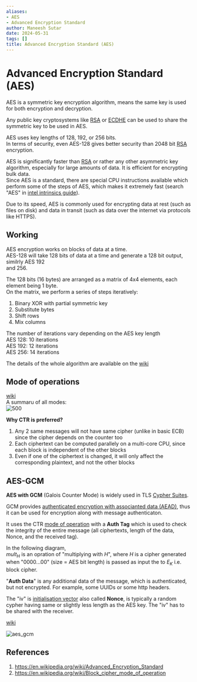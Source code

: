 ```yaml
---
aliases:
- AES
- Advanced Encryption Standard
author: Maneesh Sutar
date: 2024-05-31
tags: []
title: Advanced Encryption Standard (AES)
---
```


# Advanced Encryption Standard (AES)

AES is a symmetric key encryption algorithm, means the same key is used for both encryption and decryption.

Any public key cryptosystems like [RSA](rsa.md) or [ECDHE](dh.md#ECDH) can be used to share the symmetric key to be used in AES.

AES uses key lengths of 128, 192, or 256 bits.  
In terms of security, even AES-128 gives better security than 2048 bit [RSA](rsa.md) encryption.

AES is significantly faster than [RSA](rsa.md) or rather any other asymmetric key algorithm, especially for large amounts of data. It is efficient for encrypting bulk data.  
Since AES is a standard, there are special CPU instructions available which perform some of the steps of AES, which makes it extremely fast (search "AES" in [intel intrinsics guide](https://www.intel.com/content/www/us/en/docs/intrinsics-guide/index.html)).

Due to its speed, AES is commonly used for encrypting data at rest (such as files on disk) and data in transit (such as data over the internet via protocols like HTTPS).

## Working

AES encryption works on blocks of data at a time.  
AES-128 will take 128 bits of data at a time and generate a 128 bit output, similrly AES 192  
and 256.

The 128 bits (16 bytes) are arranged as a matrix of 4x4 elements, each element being 1 byte.  
On the matrix, we perform a series of steps iteratively:

1. Binary XOR with partial symmetric key
1. Substitute bytes
1. Shift rows
1. Mix columns

The number of iterations vary depending on the AES key length  
AES 128: 10 iterations  
AES 192: 12 iterations  
AES 256: 14 iterations

The details of the whole algorithm are available on the [wiki](https://en.wikipedia.org/wiki/Advanced_Encryption_Standard)

## Mode of operations

[wiki](https://en.wikipedia.org/wiki/Block_cipher_mode_of_operation)  
A summaru of all modes:  
![500](Artifacts/aes_operation_modes.png)

**Why CTR is preferred?**

1. Any 2 same messages will not have same cipher (unlike in basic ECB) since the cipher depends on the counter too
1. Each ciphertext can be computed parallely on a multi-core CPU, since each block is independent of the other blocks
1. Even if one of the ciphertext is changed, it will only affect the corresponding plaintext, and not the other blocks

## AES-GCM

**AES with GCM** (Galois Counter Mode) is widely used in TLS [Cypher Suites](cypher_suite.md).

GCM provides [authenticated encryption with associanted data (AEAD)](https://en.wikipedia.org/wiki/Authenticated_encryption#Authenticated_encryption_with_associated_data), thus it can be used for encryption along with message authenticaton.

It uses the CTR [mode of operation](#mode-of-operations) with a **Auth Tag** which is used to check the integrity of the entire message (all ciphertexts, length of the data, Nonce, and the received tag).

In the following diagram,  
$mult_H$ is an opration of "multiplying with $H$", where $H$ is a cipher generated when "0000...00" (size = AES bit length) is passed as input the to $E_K$ i.e. block cipher.

"**Auth Data**" is any additional data of the message, which is authenticated, but not encrypted. For example, some UUIDs or some http headers.

The "iv" is [initialisation vector](https://en.wikipedia.org/wiki/Initialization_vector) also called **Nonce**, is typically a random cypher having same or slightly less length as the AES key. The "iv" has to be shared with the receiver.

[wiki](https://en.wikipedia.org/wiki/Galois/Counter_Mode)

![aes_gcm](Artifacts/aes_gcm.png)

## References

1. <https://en.wikipedia.org/wiki/Advanced_Encryption_Standard>
1. <https://en.wikipedia.org/wiki/Block_cipher_mode_of_operation>
